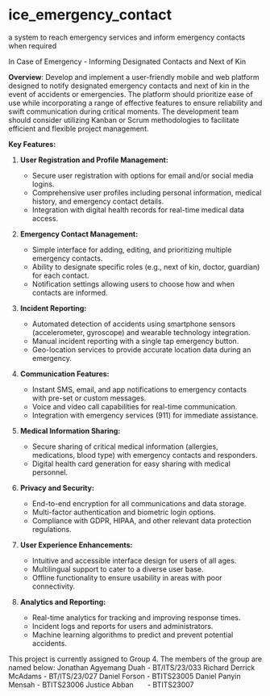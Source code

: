 # ice_emergency_contact
a system to reach emergency services and inform emergency contacts when required

In Case of Emergency - Informing Designated Contacts and Next of Kin

**Overview**:
Develop and implement a user-friendly mobile and web platform designed to notify designated emergency contacts and next of kin in the event of accidents or emergencies. The platform should prioritize ease of use while incorporating a range of effective features to ensure reliability and swift communication during critical moments. The development team should consider utilizing Kanban or Scrum methodologies to facilitate efficient and flexible project management.

**Key Features:**
1. **User Registration and Profile Management:**
   - Secure user registration with options for email and/or social media logins.
   - Comprehensive user profiles including personal information, medical history, and emergency contact details.
   - Integration with digital health records for real-time medical data access.

2. **Emergency Contact Management:**
   - Simple interface for adding, editing, and prioritizing multiple emergency contacts.
   - Ability to designate specific roles (e.g., next of kin, doctor, guardian) for each contact.
   - Notification settings allowing users to choose how and when contacts are informed.

3. **Incident Reporting:**
   - Automated detection of accidents using smartphone sensors (accelerometer, gyroscope) and wearable technology integration.
   - Manual incident reporting with a single tap emergency button.
   - Geo-location services to provide accurate location data during an emergency.

4. **Communication Features:**
   - Instant SMS, email, and app notifications to emergency contacts with pre-set or custom messages.
   - Voice and video call capabilities for real-time communication.
   - Integration with emergency services (911) for immediate assistance.

5. **Medical Information Sharing:**
   - Secure sharing of critical medical information (allergies, medications, blood type) with emergency contacts and responders.
   - Digital health card generation for easy sharing with medical personnel.

6. **Privacy and Security:**
   - End-to-end encryption for all communications and data storage.
   - Multi-factor authentication and biometric login options.
   - Compliance with GDPR, HIPAA, and other relevant data protection regulations.

7. **User Experience Enhancements:**
   - Intuitive and accessible interface design for users of all ages.
   - Multilingual support to cater to a diverse user base.
   - Offline functionality to ensure usability in areas with poor connectivity.

8. **Analytics and Reporting:**
   - Real-time analytics for tracking and improving response times.
   - Incident logs and reports for users and administrators.
   - Machine learning algorithms to predict and prevent potential accidents.


This project is currently assigned to Group 4. The members of the group are named below:
Jonathan Agyemang Duah     - BT/ITS/23/033
Richard Derrick McAdams    - BT/ITS/23/027
Daniel Forson              - BTITS23005
Daniel Panyin Mensah       - BTITS23006
Justice Abban              - BTITS23007
